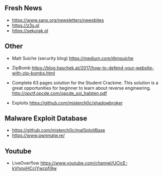 ## Fresh News
* https://www.sans.org/newsletters/newsbites
* https://z3s.pl
* https://sekurak.pl

## Other
* Matt Suiche (security blog)
https://medium.com/@msuiche
* ZipBomb
https://blog.haschek.at/2017/how-to-defend-your-website-with-zip-bombs.html

* Complete 63 pages solution for the Student Crackme.
This solution is a great opportunities for beginner to learn about reverse engineering.
http://opctf.opcde.com/opcde_sol_halsten.pdf

* Exploits
https://github.com/misterch0c/shadowbroker

## Malware Exploit Database
* https://github.com/misterch0c/malSploitBase
* https://www.pwnmalw.re/

## Youtube 
* LiveOverflow https://www.youtube.com/channel/UClcE-kVhqyiHCcjYwcpfj9w
